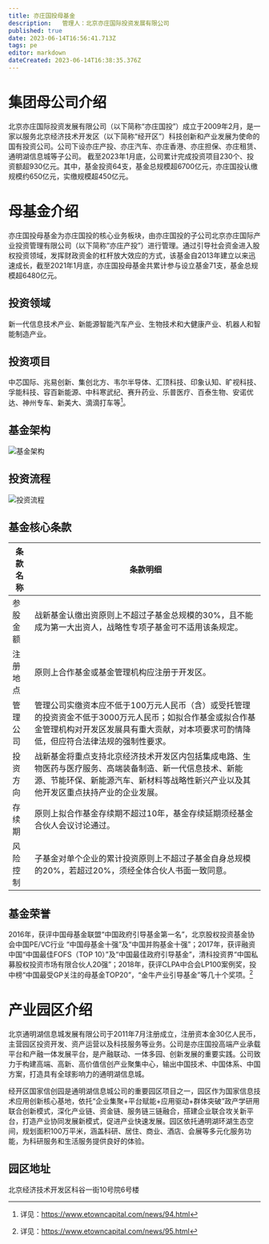 ```yaml
---
title: 亦庄国投母基金
description:   管理人：北京亦庄国际投资发展有限公司
published: true
date: 2023-06-14T16:56:41.713Z
tags: pe
editor: markdown
dateCreated: 2023-06-14T16:38:35.376Z
---
```


# 集团母公司介绍
北京亦庄国际投资发展有限公司（以下简称“亦庄国投”）成立于2009年2月，是一家以服务北京经济技术开发区（以下简称“经开区”）科技创新和产业发展为使命的国有投资公司。公司下设亦庄产投、亦庄汽车、亦庄香港、亦庄担保、亦庄租赁、通明湖信息城等子公司。 截至2023年1月底，公司累计完成投资项目230个、投资额超930亿元。其中，基金投资64支，基金总规模超6700亿元，亦庄国投认缴规模约650亿元，实缴规模超450亿元。 

# 母基金介绍
亦庄国投母基金为亦庄国投的核心业务板块，由亦庄国投的子公司北京亦庄国际产业投资管理有限公司（以下简称“亦庄产投”）进行管理。通过引导社会资金进入股权投资领域，发挥财政资金的杠杆放大效应的方式，该基金自2013年建立以来迅速成长，截至2021年1月底，亦庄国投母基金共累计参与设立基金71支，基金总规模超6480亿元。

## 投资领域
新一代信息技术产业、新能源智能汽车产业、生物技术和大健康产业、机器人和智能制造产业。

## 投资项目
中芯国际、兆易创新、集创北方、韦尔半导体、汇顶科技、印象认知、旷视科技、孚能科技、容百新能源、中科寒武纪、赛升药业、乐普医疗、百泰生物、安诺优达、神州专车、新美大、滴滴打车等[^1]。

## 基金架构
![基金架构](https://www.etowncapital.com/repository/image/QLYX3-qlSjCj1r1kay93gg.jpg)

## 投资流程
![投资流程](https://www.etowncapital.com/repository/image/c2InRk7mTyuLwdU6l8au-w.jpg)

## 基金核心条款
| 条款名称 | 条款明细 |
| --- | --- |
| 参股金额 | 战新基金认缴出资原则上不超过子基金总规模的30%，且不能成为第一大出资人，战略性专项子基金可不适用该条规定。|
| 注册地点 | 原则上合作基金或基金管理机构应注册于开发区。 |
| 管理公司 | 管理公司实缴资本应不低于100万元人民币（含）或受托管理的投资资金不低于3000万元人民币；如拟合作基金或拟合作基金管理机构对开发区发展具有重大贡献，对本项要求可酌情降低，但应符合法律法规的强制性要求。 |
| 投资方向 | 战新基金将重点支持北京经济技术开发区内包括集成电路、生物医药与医疗服务、高端装备制造、新一代信息技术、新能源、节能环保、新能源汽车、新材料等战略性新兴产业以及其他开发区重点扶持产业的企业发展。 |
| 存续期 | 原则上拟合作基金存续期不超过10年，基金存续延期须经基金合伙人会议讨论通过。 |
| 风险控制 | 子基金对单个企业的累计投资原则上不超过子基金自身总规模的20%，若超过20%，须经全体合伙人书面一致同意。 |

## 基金荣誉
2016年，获评中国母基金联盟“中国政府引导基金第一名”，北京股权投资基金协会中国PE/VC行业 “中国母基金十强”及“中国并购基金十强”；2017年，获评融资中国“中国最佳FOFS（TOP 10）”及“中国最佳政府引导基金”，清科投资界“中国私募股权投资市场有限合伙人20强”；2018年，获评CLPA中合会LP100案例奖，投中榜“中国最受GP关注的母基金TOP20”，“金牛产业引导基金”等几十个奖项。[^2]

# 产业园区介绍
北京通明湖信息城发展有限公司于2011年7月注册成立，注册资本金30亿人民币，主营园区投资开发、资产运营以及科技服务等业务。公司是亦庄国投高端产业承载平台和产融一体发展平台，是产融联动、一体多园、创新发展的重要实践。公司致力于构建高端、高新、高价值信创产业聚集中心，输出中国技术、中国体系、中国方案，打造具有全球影响力的通明湖信息城。
 
经开区国家信创园是通明湖信息城公司的重要园区项目之一，园区作为国家信息技术应用创新核心基地，依托“企业集聚+平台赋能+应用驱动+群体突破”政产学研用联合创新模式，深化产业链、资金链、服务链三链融合，搭建企业联合攻关新平台，打造产业协同发展新模式，促进产业快速发展。园区依托通明湖环湖生态空间，规划面积100万平米，涵盖科研、居住、商业、酒店、会展等多元化服务功能，为科研服务和生活服务提供良好的体验。

## 园区地址
北京经济技术开发区科谷一街10号院6号楼

[^1]: 详见：https://www.etowncapital.com/news/94.html
[^2]: 详见：https://www.etowncapital.com/news/95.html
